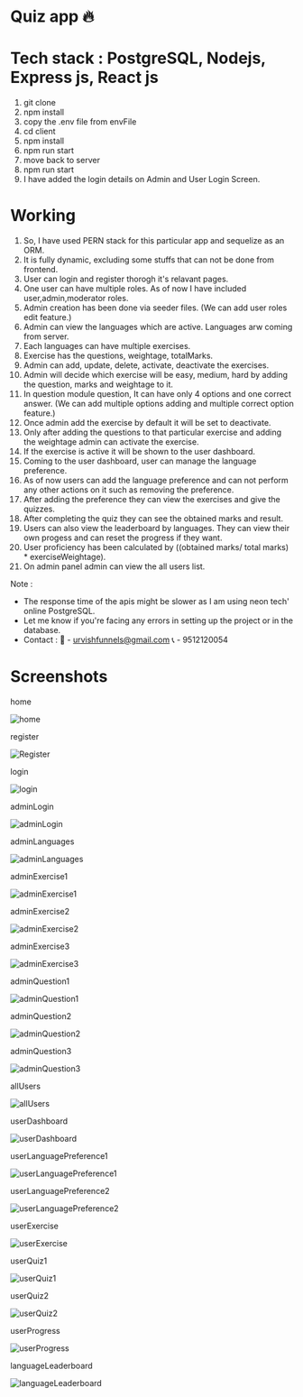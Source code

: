 # Quiz app 🔥

# Tech stack : PostgreSQL, Nodejs, Express js, React js
1. git clone
2. npm install
3. copy the .env file from envFile
4. cd client
5. npm install
6. npm run start
7. move back to server
8. npm run start
11. I have added the login details on Admin and User Login Screen.
    
# Working  
1. So, I have used PERN stack for this particular app and sequelize as an ORM.
2. It is fully dynamic, excluding some stuffs that can not be done from frontend.
3. User can login and register thorogh it's relavant pages.
4. One user can have multiple roles. As of now I have included user,admin,moderator roles.
5. Admin creation has been done via seeder files. (We can add user roles edit feature.)
6. Admin can view the languages which are active. Languages arw coming from server.
7. Each languages can have multiple exercises.
8. Exercise has the questions, weightage, totalMarks.
9. Admin can add, update, delete, activate, deactivate the exercises.
10. Admin will decide which exercise will be easy, medium, hard by adding the question, marks and weightage to it.
11. In question module question, It can have only 4 options and one correct answer. (We can add multiple options adding and multiple correct option feature.)
12. Once admin add the exercise by default it will be set to deactivate. 
13. Only after adding the questions to that particular exercise and adding the weightage admin can activate the exercise.
14. If the exercise is active it will be shown to the user dashboard.
15. Coming to the user dashboard, user can manage the language preference.
16. As of now users can add the language preference and can not perform any other actions on it such as removing the preference.
17. After adding the preference they can view the exercises and give the quizzes.
18. After completing the quiz they can see the obtained marks and result.
19. Users can also view the leaderboard by languages. They can view their own progess and can reset the progress if they want.
20. User proficiency has been calculated by ((obtained marks/ total marks) * exerciseWeightage).
21. On admin panel admin can view the all users list.

Note : 
- The response time of the apis might be slower as I am using neon tech' online PostgreSQL.
- Let me know if you're facing any errors in setting up the project or in the database.
- Contact :
  📩 - urvishfunnels@gmail.com
  📞 - 9512120054

# Screenshots
home

![home](./screenshots/home.png)

register

![Register](./screenshots/register.png)

login

![login](./screenshots/login.png)

adminLogin

![adminLogin](./screenshots/adminLogin.png)

adminLanguages

![adminLanguages](./screenshots/adminLanguages.png)

adminExercise1

![adminExercise1](./screenshots/adminExercise1.png)

adminExercise2

![adminExercise2](./screenshots/adminExercise2.png)

adminExercise3

![adminExercise3](./screenshots/adminExercise3.png)

adminQuestion1

![adminQuestion1](./screenshots/adminQuestion1.png)

adminQuestion2

![adminQuestion2](./screenshots/adminQuestion2.png)

adminQuestion3

![adminQuestion3](./screenshots/adminQuestion3.png)

allUsers

![allUsers](./screenshots/allUsers.png)

userDashboard

![userDashboard](./screenshots/userDashboard.png)

userLanguagePreference1

![userLanguagePreference1](./screenshots/userLanguagePreference1.png)

userLanguagePreference2

![userLanguagePreference2](./screenshots/userLanguagePreference2.png)

userExercise

![userExercise](./screenshots/userExercise.png)

userQuiz1

![userQuiz1](./screenshots/userQuiz1.png)

userQuiz2

![userQuiz2](./screenshots/userQuiz2.png)

userProgress

![userProgress](./screenshots/userProgress.png)

languageLeaderboard

![languageLeaderboard](./screenshots/languageLeaderboard.png)

